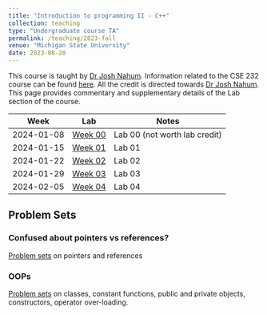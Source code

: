 ```yaml
---
title: "Introduction to programming II - C++"
collection: teaching
type: "Undergraduate course TA"
permalink: /teaching/2023-fall
venue: "Michigan State University"
date: 2023-08-28
---
```

This course is taught by [Dr Josh Nahum](http://www.nahum.us/). Information related to the CSE 232 course can be found [here](https://www.cse.msu.edu/~cse232/). All the credit is directed towards [Dr Josh Nahum](http://www.nahum.us/). This page provides commentary and supplementary details of the Lab section of the course.

<table id="course-calendar">
    <thead>
        <tr>
            <th>Week</th>
            <th>Lab</th>
            <th>Notes</th>
        </tr>
    </thead>
    <tbody>
        <tr>
            <td>2024-01-08</td>
            <td><a href="https://sachit3022.github.io/cse232/Labs/Lab0.md">Week 00</a></td>
            <td>Lab 00 (not worth lab credit)</td>
        </tr>
        <tr>
            <td>2024-01-15</td>
            <td><a href="https://sachit3022.github.io/cse232/Labs/Lab1.md">Week 01</a></td>
            <td>Lab 01</td>
        </tr>
        <tr>
            <td>2024-01-22</td>
            <td><a href="https://sachit3022.github.io/cse232/Labs/Lab2.md">Week 02</a></td>
            <td>Lab 02</td>
        </tr>
        <tr>
            <td>2024-01-29</td>
            <td><a href="https://sachit3022.github.io/cse232/Labs/Lab3.md">Week 03</a></td>
            <td>Lab 03</td>
        </tr>
        <tr>
            <td>2024-02-05</td>
            <td><a href="https://sachit3022.github.io/cse232/Labs/Lab4.md">Week 04</a></td>
            <td>Lab 04</td>
        </tr>
    </tbody>
</table>


## Problem Sets

### Confused about pointers vs references? 

[Problem sets](https://sachit3022.github.io/cse232/problems/pointers.pdf) on pointers and references


### OOPs

[Problem sets](https://sachit3022.github.io/cse232/problems/classes.pdf) on classes, constant functions, public and private objects, constructors, operator over-loading. 
